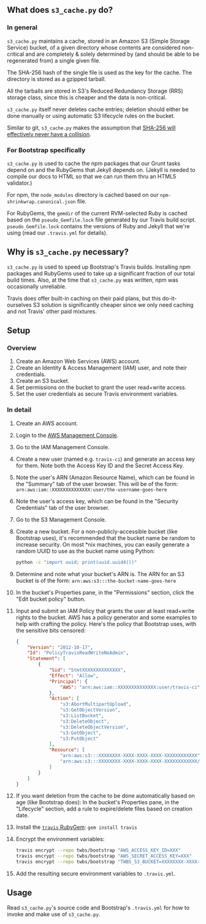 ## What does `s3_cache.py` do?

### In general
`s3_cache.py` maintains a cache, stored in an Amazon S3 (Simple Storage Service) bucket, of a given directory whose contents are considered non-critical and are completely & solely determined by (and should be able to be regenerated from) a single given file.

The SHA-256 hash of the single file is used as the key for the cache. The directory is stored as a gzipped tarball.

All the tarballs are stored in S3's Reduced Redundancy Storage (RRS) storage class, since this is cheaper and the data is non-critical.

`s3_cache.py` itself never deletes cache entries; deletion should either be done manually or using automatic S3 lifecycle rules on the bucket.

Similar to git, `s3_cache.py` makes the assumption that [SHA-256 will effectively never have a collision](http://stackoverflow.com/questions/4014090/is-it-safe-to-ignore-the-possibility-of-sha-collisions-in-practice).


### For Bootstrap specifically
`s3_cache.py` is used to cache the npm packages that our Grunt tasks depend on and the RubyGems that Jekyll depends on. (Jekyll is needed to compile our docs to HTML so that we can run them thru an HTML5 validator.)

For npm, the `node_modules` directory is cached based on our `npm-shrinkwrap.canonical.json` file.

For RubyGems, the `gemdir` of the current RVM-selected Ruby is cached based on the `pseudo_Gemfile.lock` file generated by our Travis build script.
`pseudo_Gemfile.lock` contains the versions of Ruby and Jekyll that we're using (read our `.travis.yml` for details).


## Why is `s3_cache.py` necessary?
`s3_cache.py` is used to speed up Bootstrap's Travis builds. Installing npm packages and RubyGems used to take up a significant fraction of our total build times. Also, at the time that `s3_cache.py` was written, npm was occasionally unreliable.

Travis does offer built-in caching on their paid plans, but this do-it-ourselves S3 solution is significantly cheaper since we only need caching and not Travis' other paid mixtures.


## Setup

### Overview
1. Create an Amazon Web Services (AWS) account.
2. Create an Identity & Access Management (IAM) user, and note their credentials.
3. Create an S3 bucket.
4. Set permissions on the bucket to grant the user read+write access.
5. Set the user credentials as secure Travis environment variables.

### In detail
1. Create an AWS account.
2. Login to the [AWS Management Console](https://console.aws.amazon.com).
3. Go to the IAM Management Console.
4. Create a new user (named e.g. `travis-ci`) and generate an access key for them. Note both the Access Key ID and the Secret Access Key.
5. Note the user's ARN (Amazon Resource Name), which can be found in the "Summary" tab of the user browser. This will be of the form: `arn:aws:iam::XXXXXXXXXXXXXX:user/the-username-goes-here`
6. Note the user's access key, which can be found in the "Security Credentials" tab of the user browser.
7. Go to the S3 Management Console.
8. Create a new bucket. For a non-publicly-accessible bucket (like Bootstrap uses), it's recommended that the bucket name be random to increase security. On most *nix machines, you can easily generate a random UUID to use as the bucket name using Python:

    ```bash
    python -c "import uuid; print(uuid.uuid4())"
    ```

9. Determine and note what your bucket's ARN is. The ARN for an S3 bucket is of the form: `arn:aws:s3:::the-bucket-name-goes-here`
10. In the bucket's Properties pane, in the "Permissions" section, click the "Edit bucket policy" button.
11. Input and submit an IAM Policy that grants the user at least read+write rights to the bucket. AWS has a policy generator and some examples to help with crafting the policy. Here's the policy that Bootstrap uses, with the sensitive bits censored:

    ```json
    {
        "Version": "2012-10-17",
        "Id": "PolicyTravisReadWriteNoAdmin",
        "Statement": [
            {
                "Sid": "StmtXXXXXXXXXXXXXX",
                "Effect": "Allow",
                "Principal": {
                    "AWS": "arn:aws:iam::XXXXXXXXXXXXXX:user/travis-ci"
                },
                "Action": [
                    "s3:AbortMultipartUpload",
                    "s3:GetObjectVersion",
                    "s3:ListBucket",
                    "s3:DeleteObject",
                    "s3:DeleteObjectVersion",
                    "s3:GetObject",
                    "s3:PutObject"
                ],
                "Resource": [
                    "arn:aws:s3:::XXXXXXXX-XXXX-XXXX-XXXX-XXXXXXXXXXXX",
                    "arn:aws:s3:::XXXXXXXX-XXXX-XXXX-XXXX-XXXXXXXXXXXX/*"
                ]
            }
        ]
    }
    ```

12. If you want deletion from the cache to be done automatically based on age (like Bootstrap does): In the bucket's Properties pane, in the "Lifecycle" section, add a rule to expire/delete files based on creation date.
13. Install the [`travis` RubyGem](https://github.com/travis-ci/travis): `gem install travis`
14. Encrypt the environment variables:

    ```bash
    travis encrypt --repo twbs/bootstrap "AWS_ACCESS_KEY_ID=XXX"
    travis encrypt --repo twbs/bootstrap "AWS_SECRET_ACCESS_KEY=XXX"
    travis encrypt --repo twbs/bootstrap "TWBS_S3_BUCKET=XXXXXXXX-XXXX-XXXX-XXXX-XXXXXXXXXXXX"
    ```

14. Add the resulting secure environment variables to `.travis.yml`.


## Usage
Read `s3_cache.py`'s source code and Bootstrap's `.travis.yml` for how to invoke and make use of `s3_cache.py`.
